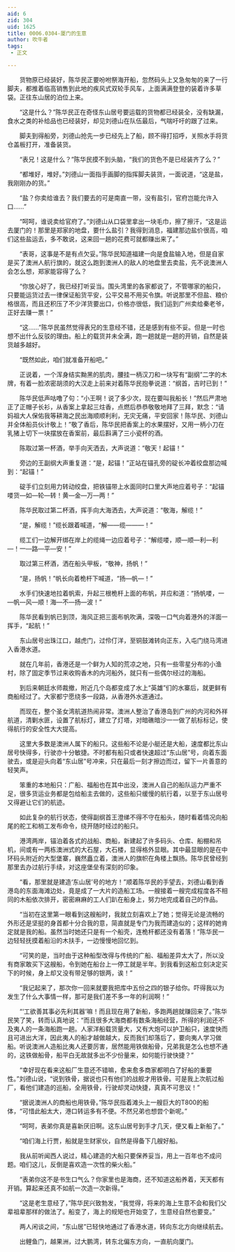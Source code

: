 ```yaml
---
aid: 6
zid: 304
uid: 1625
title: 0006.0304-厦门的生意
author: 吹牛者
tags: 
 - 正文

---
```




　　货物原已经装好，陈华民正要吩咐祭海开船，忽然码头上又急匆匆的来了一行脚夫，都推着临高销售到此地的疾风式双轮手风车，上面满满登登的装着许多草袋。正往东山居的泊位上来。

　　“这是什么？”陈华民正在奇怪东山居号要运载的货物都已经装全，没有缺漏，食水之类的补给品也已经装好，却见刘德山在队伍最后，气喘吁吁的跟了过来。

　　脚夫到得船旁，刘德山抢先一步已经先上了船，顾不得打招呼，关照水手将货仓盖板打开，准备装货。

　　“表兄！这是什么？”陈华民摸不到头脑，“我们的货色不是已经装齐了么？”

　　“都堆好，堆好。”刘德山一面指手画脚的指挥脚夫装货，一面说道，“这是盐，我刚刚办的货。”

　　“盐？你卖给谁去？我们要去的可是南直一带，没有盐引，官府岂能允许入口……”

　　“呵呵，谁说卖给官府了。”刘德山从口袋里拿出一块毛巾，擦了擦汗，“这是运去厦门的！那里是郑家的地盘，要什么盐引？我得到消息，福建那边盐价很高，咱们这些盐运去，多不敢说，这来回一趟的花费可就都赚出来了。”

　　“表哥，这事是不是有点欠妥。”陈华民知道福建一向是食盐输入地，但是自家是买了澳洲人航行旗的，就这么跑到澳洲人的敌人的地盘里去卖盐，先不说澳洲人会怎么想，郑家能容得了么？

　　“你放心好了，我已经打听妥当。围头湾里的各家都说了，不管哪家的船只，只要能运货过去一律保证船货平安，公平交易不用买令旗。听说那里不但盐、粮价格很高，而且还积压了不少洋货要出口，价格亦很低，我们运到广州卖给秦老爷，正好去赚一票！”

　　“这……”陈华民虽然觉得表兄的生意经不错，还是感到有些不妥。但是一时也想不出什么反驳的理由。船上的载货并未全满，跑一趟就是一趟的开销，自然是装货越多越好。

　　“既然如此，咱们就准备开船吧。”

　　正说着，一个浑身结实黝黑的肌肉，腰挂一柄汉刀和一块写有“副纲”二字的木牌，有着一脸浓密胡须的大汉走上前来对着陈华民抱拳说道：“纲首，吉时已到！”

　　陈华民低声咕噜了句：“小王啊！说了多少次，现在要叫我船长！”然后严肃地正了正帽子长衫，从香案上拿起三炷香，点燃后恭恭敬敬地拜了三拜，默念：“请妈祖大人保佑我等耕海之民出海顺顺利利，无灾无痛，平安回家！陈华民、刘德山并全体船员伙计敬上！”敬了香后，陈华民把香案上的水果摆好，又用一柄小刀在乳猪上切下一块摆放在香案前，最后斟满了三小瓷杯的酒。

　　陈取过第一杯酒，举手向天洒去，大声说道：“敬天！起锚！”

　　旁边的王副纲大声重复道：“是，起锚！”正站在锚孔旁的碇长冲着绞盘那边喊到：“起锚！”

　　碇手们立刻用力转动绞盘，把铁锚带上水面同时口里大声地应着号子：“起锚喽货—如—轮—转！黄—金—万—两！”

　　陈华民取过第二杯酒，挥手向大海洒去，大声说道：“敬海，解缆！”

　　“是，解缆！”缆长跟着喊道，“解——缆———！”

　　缆工们一边解开绑在岸上的缆绳一边应着号子：“解缆喽，顺—顺—利—利—！一—路—平—安！”

　　取过第三杯酒，洒在船头甲板，“敬神，扬帆！”

　　“是，扬帆！”帆长向着桅杆下喊道，“扬—帆—！”

　　水手们快速地拉着帆索，升起三根桅杆上面的布帆，并应和道：“扬帆喽，一—帆—风—顺！海—不—扬—波！”

　　陈华民看到帆已到顶，海风正把三面布帆吹满，深吸一口气向着港外的洋面一挥手，“起航！”

　　东山居号出珠江口，越虎门，过伶仃洋，至铜鼓滩转向正东，入屯门绕马湾进入香港水道。

　　就在几年前，香港还是一个鲜为人知的荒凉之地，只有一些零星分布的小渔村，除了固定季节过来收购香木的内河船外，就只有一些偶尔经过的海船。

　　到后来朝廷水师裁撤，附近几个岛都变成了水上“英雄”们的水寨后，就更鲜有商船经过了。大家都宁愿绕多一段路，从香港外水道通过。

　　而现在，整个圣女湾航道热闹非常。澳洲人整治了香港岛到广州的内河和外祥航道，清剿水匪，设置了航标灯，建立了灯塔，对暗礁暗沙一一做了航标标记，使得航行的安全性大大提高。

　　这里大多数是澳洲人属下的船只。这些船不论是小艇还是大船，速度都比东山居号快得多，行驶亦十分敏捷。不时都有船只或者快速超过“东山居”号，向着东面驶去，或是迎头向着“东山居”号冲来，只在最后一刻才擦边而过，留下一片善意的轻笑声。

　　笨重的本地船只：广船、福船也在其中出没，澳洲人自己的船队运力严重不足，很多货运业务都是包给船主去做的，这些船只缓慢的航行着，以至于东山居号又得避让它们的航迹。

　　如此复杂的航行状态，使得副纲首王澄绨不得不守在船头，随时看着情况向船尾的舵工和梢工发布命令，绕开随时经过的船只。

　　港湾两岸，锚泊着各式的战船、商船，新建起了许多码头、仓库、船棚和吊机，间或有一两栋澳洲式的大石屋，大石楼，显得格外显眼。其中最显眼的是在中环码头附近的大型堡寨，巍然矗立着，澳洲人的旗帜在角楼上飘扬。陈华民曾经到那里去办过航行手续，对这座堡垒有深刻的印象。

　　“看，那里就是建造‘东山居’号的地方！”顺着陈华民的手望去，刘德山看到香港岛的东面海滩边处，竟是成了一大片的造船工场。一艘接着一艘完成程度各不相同的木船依次排开，密密麻麻的工人们趴在船身上，努力地完成着自己的作品。

　　“当初在这里第一眼看到这艘船时，我就立刻喜欢上了她；觉得无论是流畅的外形还是坚挺的身首都十分合我的意，简直就是专门为我而建造似的；这样的她肯定就是我的船。虽然当时她还只是有一个船壳，连桅杆都还没有着落！”陈华民一边轻轻抚摸着船沿的木扶手，一边慢慢地回忆到。

　　“可笑的是，当时由于这种船型改得与传统的广船、福船差异太大了，所以没有商家敢买下这艘船，令到她在船台上一停工就是半年。到我看到这船立刻决定买下的时候，身上却又没有带足够的银两，诶！”

　　“我记起来了，那次你一回来就要我把库中五份之四的银子给你。吓得我以为发生了什么大事情一样，那可是我们差不多一年的利润啊！”

　　“‘工欲善其事必先利其器’嘛！而且现在用了新船，多跑两趟就赚回来了。”陈华民笑了笑，转而认真地说：“而且很多大海商都有数条海船经营，所得的利润还不及夷人的一条海船跑一趟。人家洋船载货量大，又有大炮可以护卫船只，速度快而且可进出大洋，因此夷人的船才越做越大，反而我们却落后了，要向夷人学习做船。听说澳洲人造船比夷人还要厉害，居然能用铁做船骨，兄弟我是怎么也想不通的，这铁做船骨，船平白无故就多出不少份量来，如何能行驶快捷？”

　　“幸好现在看来这船厂生意还不错嘛，愈来愈多商家都明白了好船的重要性。”刘德山说，“说到铁骨，据说也只有他们的战舰才用铁骨。可是我上次航过船厂，看他们建造的巡船，全用铁骨，行驶却灵动快捷，真真不可思议！”

　　“据说澳洲人的商船也用铁骨。”陈华民指着滩头上一艘巨大的T800的船体，“可惜此船太大，港口转运多有不便。不然兄弟也想尝个新呢。”

　　“呵呵，表弟你真是喜新厌旧啊。这东山居号到手才几天，便又看上新船了。”

　　“咱们海上行贾，船就是生财家伙，自然是得备下几艘好船。

　　我从前听闻西人说过，精心建造的大船只要保养妥当，用上一百年也不成问题。咱们这儿，反倒是喜欢造一次性的柴火船。”

　　“表弟你这不是书生口气么？你家里也是海商，还不知道这船养着，天天都有开销。算起来还真不如航一次造一次新得。”

　　“这是老生意经了，”陈华民兴致勃发，“我觉得，将来的海上生意不会和我们父辈祖辈那样的做法了。船变了，海上的规矩也开始变了，生意经自然也要变。”

　　两人闲谈之间，“东山居”已轻快地通过了香港水道，转向东北方向继续航去。

　　出鲤鱼门，越果洲，过大鹏湾，转东北偏东方向，一直航向厦门。


